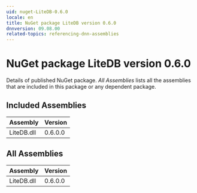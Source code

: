 ```yaml
---
uid: nuget-LiteDB-0.6.0
locale: en
title: NuGet package LiteDB version 0.6.0
dnnversion: 09.08.00
related-topics: referencing-dnn-assemblies
---
```


# NuGet package LiteDB version 0.6.0
Details of published NuGet package.
*All Assemblies* lists all the assemblies that are included in this package or any dependent package.

## Included Assemblies

|Assembly|Version|
|---|---|
|LiteDB.dll|0.6.0.0|

## All Assemblies

|Assembly|Version|
|---|---|
|LiteDB.dll|0.6.0.0|

